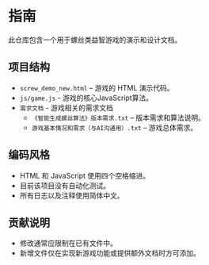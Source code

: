 # 指南

此仓库包含一个用于螺丝类益智游戏的演示和设计文档。

## 项目结构

- `screw_demo_new.html` – 游戏的 HTML 演示代码。
- `js/game.js` - 游戏的核心JavaScript算法。
- `需求文档` - 游戏相关的需求文档
  - `《智能生成螺丝算法》版本需求.txt` – 版本需求和算法说明。
  - `游戏基本情况和需求（与AI沟通用）.txt` – 游戏总体需求。

## 编码风格

- HTML 和 JavaScript 使用四个空格缩进。
- 目前该项目没有自动化测试。
- 所有日志以及注释使用简体中文。

## 贡献说明

- 修改通常应限制在已有文件中。
- 新增文件仅在实现新游戏功能或提供额外文档时方可添加。
